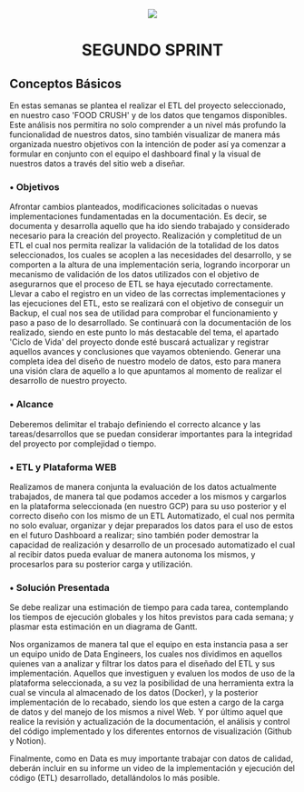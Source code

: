 <p align=center><img src=https://d31uz8lwfmyn8g.cloudfront.net/Assets/logo-henry-white-lg.png><p>

# <h1 align=center> **SEGUNDO SPRINT** </h1>

## **Conceptos Básicos**

En estas semanas se plantea el realizar el ETL del proyecto seleccionado, en nuestro caso 'FOOD CRUSH' y de los datos que tengamos disponibles. Este análisis nos permitira no solo comprender a un nivel más profundo la funcionalidad de nuestros datos, sino también visualizar de manera más organizada nuestro objetivos con la intención de poder así ya comenzar a formular en conjunto con el equipo el dashboard final y la visual de nuestros datos a través del sitio web a diseñar.


### • **Objetivos**

Afrontar cambios planteados, modificaciones solicitadas o nuevas implementaciones fundamentadas en la documentación. Es decir, se documenta y desarrolla aquello que ha ido siendo trabajado y considerado necesario para la creación del proyecto. 
Realización y completitud de un ETL el cual nos permita realizar la validación de la totalidad de los datos seleccionados, los cuales se acoplen a las necesidades del desarrollo, y se comporten a la altura de una implementación seria, logrando incorporar un mecanismo de validación de los datos utilizados con el objetivo de asegurarnos que el proceso de ETL se haya ejecutado correctamente. 
Llevar a cabo el registro en un video de las correctas implementaciones y las ejecuciones del ETL, esto se realizará con el objetivo de conseguir un Backup, el cual nos sea de utilidad para comprobar el funcionamiento y paso a paso de lo desarrollado. 
Se continuará con la documentación de los realizado, siendo en este punto lo más destacable del tema, el apartado 'Ciclo de Vida' del proyecto donde esté buscará actualizar y registrar aquellos avances y conclusiones que vayamos obteniendo. 
Generar una completa idea del diseño de nuestro modelo de datos, esto para manera una visión clara de aquello a lo que apuntamos al momento de realizar el desarrollo de nuestro proyecto. 


### • **Alcance**

Deberemos delimitar el trabajo definiendo el correcto alcance y las tareas/desarrollos que se puedan considerar importantes para la integridad del proyecto por complejidad o tiempo.


### • **ETL y Plataforma WEB**

Realizamos de manera conjunta la evaluación de los datos actualmente trabajados, de manera tal que podamos acceder a los mismos y cargarlos en la plataforma seleccionada (en nuestro GCP) para su uso posterior y el correcto diseño con los mismo de un ETL Automatizado, el cual nos permita no solo evaluar, organizar y dejar preparados los datos para el uso de estos en el futuro Dashboard a realizar; sino también poder demostrar la capacidad de realización y desarrollo de un procesado automatizado el cual al recibir datos pueda evaluar de manera autonoma los mismos, y procesarlos para su posterior carga y utilización.


### • **Solución Presentada**

Se debe realizar una estimación de tiempo para cada tarea, contemplando los tiempos de ejecución globales y los hitos previstos para cada semana; y plasmar esta estimación en un diagrama de Gantt.

Nos organizamos de manera tal que el equipo en esta instancia pasa a ser un equipo unido de Data Engineers, los cuales nos dividimos en aquellos quienes van a analizar y filtrar los datos para el diseñado del ETL y sus implementación. Aquellos que investiguen y evaluen los modos de uso de la plataforma seleccionada, a su vez la posibilidad de una herramienta extra la cual se vincula al almacenado de los datos (Docker), y la posterior implementación de lo recabado, siendo los que esten a cargo de la carga de datos y del manejo de los mismos a nivel Web. Y por último aquel que realice la revisión y actualización de la documentación, el análisis y control del código implementado y los diferentes entornos de visualización (Github y Notion).

Finalmente, como en Data es muy importante trabajar con datos de calidad, deberán incluir en su informe un video de la implementación y ejecución del código (ETL) desarrollado, detallándolos lo más posible.
